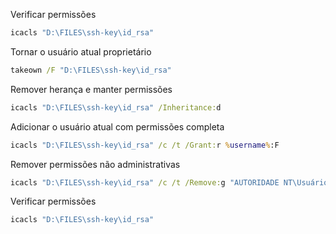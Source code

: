 Verificar permissões
```bat
icacls "D:\FILES\ssh-key\id_rsa"
```

Tornar o usuário atual proprietário
```bat
takeown /F "D:\FILES\ssh-key\id_rsa"
```

Remover herança e manter permissões
```bat
icacls "D:\FILES\ssh-key\id_rsa" /Inheritance:d
```

Adicionar o usuário atual com permissões completa
```bat
icacls "D:\FILES\ssh-key\id_rsa" /c /t /Grant:r %username%:F
```

Remover permissões não administrativas
```bat
icacls "D:\FILES\ssh-key\id_rsa" /c /t /Remove:g "AUTORIDADE NT\Usuários autenticados" "BUILTIN\Usuários"
```

Verificar permissões
```bat
icacls "D:\FILES\ssh-key\id_rsa"
```